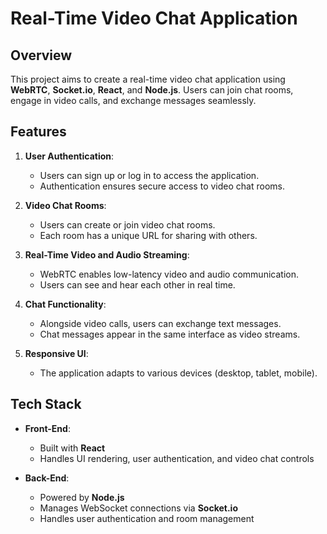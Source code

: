 # Real-Time Video Chat Application

## Overview

This project aims to create a real-time video chat application using **WebRTC**, **Socket.io**, **React**, and **Node.js**. Users can join chat rooms, engage in video calls, and exchange messages seamlessly.

## Features

1. **User Authentication**:
   - Users can sign up or log in to access the application.
   - Authentication ensures secure access to video chat rooms.

2. **Video Chat Rooms**:
   - Users can create or join video chat rooms.
   - Each room has a unique URL for sharing with others.

3. **Real-Time Video and Audio Streaming**:
   - WebRTC enables low-latency video and audio communication.
   - Users can see and hear each other in real time.

4. **Chat Functionality**:
   - Alongside video calls, users can exchange text messages.
   - Chat messages appear in the same interface as video streams.

5. **Responsive UI**:
   - The application adapts to various devices (desktop, tablet, mobile).

## Tech Stack

- **Front-End**:
  - Built with **React**
  - Handles UI rendering, user authentication, and video chat controls

- **Back-End**:
  - Powered by **Node.js**
  - Manages WebSocket connections via **Socket.io**
  - Handles user authentication and room management